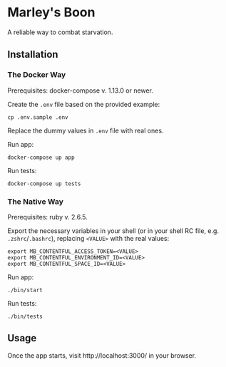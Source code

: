 # Marley's Boon

A reliable way to combat starvation.

## Installation

### The Docker Way

Prerequisites: docker-compose v. 1.13.0 or newer.

Create the `.env` file based on the provided example:

```
cp .env.sample .env
```

Replace the dummy values in `.env` file with real ones.

Run app:

```
docker-compose up app
```

Run tests:

```
docker-compose up tests
```

### The Native Way

Prerequisites: ruby v. 2.6.5.

Export the necessary variables in your shell (or in your shell RC file, e.g. `.zshrc`/`.bashrc`), replacing `<VALUE>` with the real values:

```
export MB_CONTENTFUL_ACCESS_TOKEN=<VALUE>
export MB_CONTENTFUL_ENVIRONMENT_ID=<VALUE>
export MB_CONTENTFUL_SPACE_ID=<VALUE>
```

Run app:

```
./bin/start
```

Run tests:

```
./bin/tests
```

## Usage

Once the app starts, visit http://localhost:3000/ in your browser.
